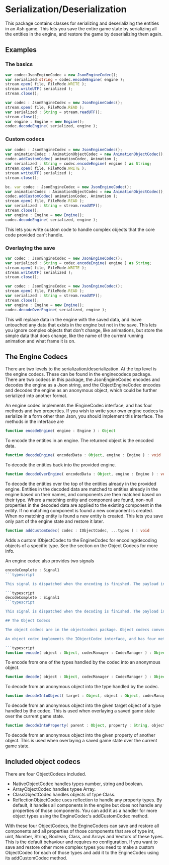 # Serialization/Deserialization

This package contains classes for serializing and deserializing the entities in an Ash game. This lets you save the entire game state by serializing all the entities in the engine, and restore the game by deserializing them again.

## Examples

### The basics

```typescript
var codec:JsonEngineCodec = new JsonEngineCodec();
var serialized:string = codec.encodeEngine( engine );
stream.open( file, FileMode.WRITE );
stream.writeUTF( serialized );
stream.close();
```

```typescript
var codec : JsonEngineCodec = new JsonEngineCodec();
stream.open( file, FileMode.READ );
var serialized : String = stream.readUTF();
stream.close();
var engine : Engine = new Engine();
codec.decodeEngine( serialized, engine );
```

### Custom codecs

```typescript
var codec : JsonEngineCodec = new JsonEngineCodec();
var animationCodec : AnimationObjectCodec = new AnimationObjectCodec();
codec.addCustomCodec( animationCodec, Animation );
var serialized : String = codec.encodeEngine( engine ) as String;
stream.open( file, FileMode.WRITE );
stream.writeUTF( serialized );
stream.close();
```

```typescript
bc. var codec : JsonEngineCodec = new JsonEngineCodec();
var animationCodec : AnimationObjectCodec = new AnimationObjectCodec();
codec.addCustomCodec( animationCodec, Animation );
stream.open( file, FileMode.READ );
var serialized : String = stream.readUTF();
stream.close();
var engine : Engine = new Engine();
codec.decodeEngine( serialized, engine );
```

This lets you write custom code to handle complex objects that the core code provided can't handle.

### Overlaying the save

```typescript
var codec : JsonEngineCodec = new JsonEngineCodec();
var serialized : String = codec.encodeEngine( engine ) as String;
stream.open( file, FileMode.WRITE );
stream.writeUTF( serialized );
stream.close();
```

```typescript
var codec : JsonEngineCodec = new JsonEngineCodec();
stream.open( file, FileMode.READ );
var serialized : String = stream.readUTF();
stream.close();
var engine : Engine = new Engine();
codec.decodeOverEngine( serialized, engine );
```

This will replace data in the engine with the saved data, and leave untouched any data that exists in the engine but not in the save. This lets you ignore complex objects that don't change, like animations, but store the simple data that does change, like the name of the current running animation and what frame it is on.

## The Engine Codecs

There are two levels to the serialization/deserialization. At the top level is the engine codecs. These can be found in the enginecodecs package. There are two codecs in this package, the JsonEngineCodec encodes and decodes the engine as a Json string, and the ObjectEngineCodec encodes and decodes the engine as an anonymous object, which could be further serialized into another format.

An engine codec implements the IEngineCodec interface, and has four methods and two properties. If you wish to write your own engine codecs to serialize in a form other than Json, you should implement this interface. The methods in the interface are

```typescript
function encodeEngine( engine : Engine ) : Object
```

To encode the entities in an engine. The returned object is the encoded data.

```typescript
function decodeEngine( encodedData : Object, engine : Engine ) : void
```

To decode the entities back into the provided engine.

```typescript
function decodeOverEngine( encodedData : Object, engine : Engine ) : void
```

To decode the entities over the top of the entities already in the provided engine. Entities in the decoded data are matched to entities already in the engine based on their names, and components are then matched based on their type. Where a matching entity and component are found, non-null properties in the decoded data are applied to the existing component in the entity. If no matching component is found a new component is created. When no matching entity is found a new entity is created. This lets you save only part of the engine state and restore it later.

```typescript
function addCustomCodec( codec : IObjectCodec, ...types ) : void
```

Adds a custom IObjectCodec to the EngineCodec for encoding/decoding objects of a specific type. See the section on the Object Codecs for more info.

An engine codec also provides two signals

```typescript
encodeComplete : Signal1
```typescript

This signal is dispatched when the encoding is finished. The payload in the signal is the encoded data.

```typescript
decodeComplete : Signal1
```typescript

This signal is dispatched when the decoding is finished. The payload in the signal is the engine the data was decoded into.

## The Object Codecs

The object codecs are in the objectcodecs package. Object codecs convert objects of particular types to/from an anonymous object form. Object codecs are used by engine codecs to encode/decode each specific object.

An object codec implements the IObjectCodec interface, and has four methods.

```typescript
function encode( object : Object, codecManager : CodecManager ) : Object;
```

To encode from one of the types handled by the codec into an anonymous object.

```typescript
function decode( object : Object, codecManager : CodecManager ) : Object;
```

To decode from an anonymous object into the type handled by the codec.

```typescript
function decodeIntoObject( target : Object, object : Object, codecManager : CodecManager ) : void;
```

To decode from an anonymous object into the given target object of a type handled by the codec. This is used when overlaying a saved game state over the current game state.

```typescript
function decodeIntoProperty( parent : Object, property : String, object : Object, codecManager : CodecManager ) : void;
```

To decode from an anonymous object into the given property of another object. This is used when overlaying a saved game state over the current game state.

## Included object codecs

There are four ObjectCodecs included.

* NativeObjectCodec handles types number, string and boolean.
* ArrayObjectCodec handles typee Array.
* ClassObjectCodec handles objects of type Class.
* ReflectionObjectCodec uses reflection to handle any property types. By default, it handles all components in the engine but does not handle any properties of those components. You can add it as a handler for more object types using the EngineCodec's addCustomCodec method.

With these four ObjectCodecs, the EngineCodecs can save and restore all components and all properties of those components that are of type int, uint, Number, String, Boolean, Class, and Arrays and Vectors of these types. This is the default behaviour and requires no configuration. If you want to save and restore other more complex types you need to make a custom ObjectCodec for each of those types and add it to the EngineCodec using its addCustomCodec method.

